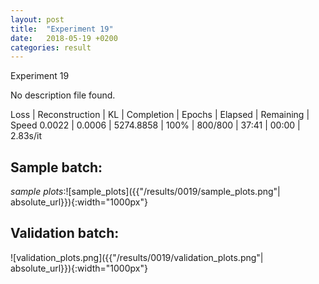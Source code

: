 ```yaml
---
layout: post
title:  "Experiment 19"
date:   2018-05-19 +0200
categories: result
---
```

Experiment 19

No description file found.

Loss | Reconstruction | KL | Completion | Epochs | Elapsed | Remaining | Speed
0.0022 | 0.0006 | 5274.8858 | 100% | 800/800 | 37:41 | 00:00 | 2.83s/it



## **Sample batch**:

_sample plots_:![sample_plots]({{"/results/0019/sample_plots.png"| absolute_url}}){:width="1000px"}

## **Validation batch**:

![validation_plots.png]({{"/results/0019/validation_plots.png"| absolute_url}}){:width="1000px"}
